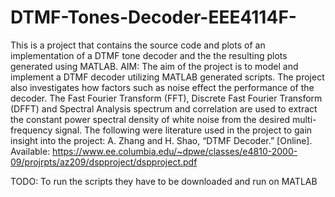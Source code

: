 # DTMF-Tones-Decoder-EEE4114F-
This is a project that contains the source code and plots of an implementation of a DTMF tone decoder and the the resulting plots generated using MATLAB.
AIM: The aim of the project is to model and implement a DTMF decoder utilizing MATLAB generated scripts. The project also investigates how factors such as noise effect the performance of the decoder. The Fast Fourier Transform (FFT), Discrete Fast Fourier Transform (DFFT) and Spectral Analysis spectrum and correlation are used to extract the constant power spectral density of white noise from the desired multi-frequency signal.
The following were literature used in the project to gain insight into the project:
A. Zhang and H. Shao, “DTMF Decoder.” [Online]. Available: https://www.ee.columbia.edu/~dpwe/classes/e4810-2000-09/projrpts/az209/dspproject/dspproject.pdf

TODO:
To run the scripts they have to be downloaded and run on MATLAB
